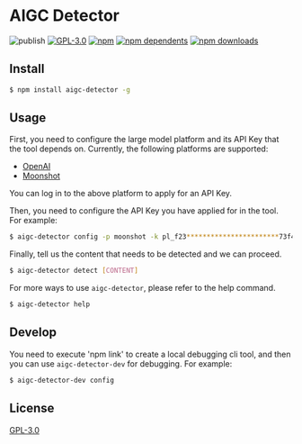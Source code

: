 # AIGC Detector

![publish](https://github.com/crazyurus/aigc-detector/actions/workflows/publish.yaml/badge.svg)
[![GPL-3.0](https://img.shields.io/badge/license-GPL3-blue.svg)](LICENSE)
[![npm](https://badgen.net/npm/v/aigc-detector)](https://www.npmjs.com/package/aigc-detector)
[![npm dependents](https://badgen.net/npm/dependents/aigc-detector)](https://www.npmjs.com/package/aigc-detector?activeTab=dependents)
[![npm downloads](https://badgen.net/npm/dt/aigc-detector)](https://www.npmjs.com/package/aigc-detector)

## Install

```sh
$ npm install aigc-detector -g
```

## Usage

First, you need to configure the large model platform and its API Key that the tool depends on. Currently, the following platforms are supported:

- [OpenAI](https://platform.openai.com/)
- [Moonshot](https://platform.moonshot.cn/)

You can log in to the above platform to apply for an API Key.

Then, you need to configure the API Key you have applied for in the tool. For example:

```sh
$ aigc-detector config -p moonshot -k pl_f23***********************73f4ee
```

Finally, tell us the content that needs to be detected and we can proceed.

```sh
$ aigc-detector detect [CONTENT]
```

For more ways to use `aigc-detector`, please refer to the help command.

```sh
$ aigc-detector help
```

## Develop

You need to execute 'npm link' to create a local debugging cli tool, and then you can use `aigc-detector-dev` for debugging. For example:

```sh
$ aigc-detector-dev config
```

## License

[GPL-3.0](./LICENSE)